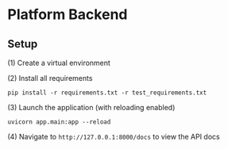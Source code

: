 # Platform Backend

## Setup

(1) Create a virtual environment

(2) Install all requirements

```
pip install -r requirements.txt -r test_requirements.txt
```

(3) Launch the application (with reloading enabled)

```
uvicorn app.main:app --reload
```

(4) Navigate to `http://127.0.0.1:8000/docs` to view the API docs
